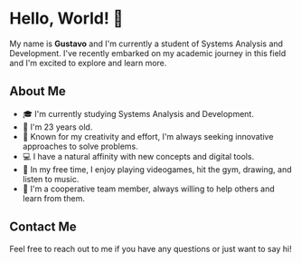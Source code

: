 # Hello, World! 🖖

My name is **Gustavo** and I'm currently a student of Systems Analysis and Development. I've recently embarked on my academic journey in this field and I'm excited to explore and learn more.

## About Me

- 🎓 I'm currently studying Systems Analysis and Development.
- 🎂 I'm 23 years old.
- 🧠 Known for my creativity and effort, I'm always seeking innovative approaches to solve problems.
- 💻 I have a natural affinity with new concepts and digital tools.
- 🎨 In my free time, I enjoy playing videogames, hit the gym, drawing, and listen to music.
- 🤝 I'm a cooperative team member, always willing to help others and learn from them.

## Contact Me

Feel free to reach out to me if you have any questions or just want to say hi!

